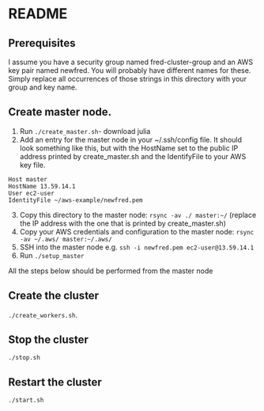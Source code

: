# README

## Prerequisites
I assume you have a security group named fred-cluster-group and an AWS key pair named newfred. You will probably have different names for these. Simply replace all occurrences of those strings in this directory with your group and key name.

## Create master node.
1. Run `./create_master.sh`- download julia
2. Add an entry for the master node in your ~/.ssh/config file. It should look something like this, but with the HostName set to the public IP address printed by create_master.sh and the IdentifyFile to your AWS key file.
```
Host master
HostName 13.59.14.1
User ec2-user
IdentityFile ~/aws-example/newfred.pem
```
3. Copy this directory to the master node: `rsync -av ./ master:~/` (replace the IP address with the one that is printed by create_master.sh)
4. Copy your AWS credentials and configuration to the master node: `rsync -av ~/.aws/ master:~/.aws/`
5. SSH into the master node e.g. `ssh -i newfred.pem ec2-user@13.59.14.1`
6. Run `./setup_master`

All the steps below should be performed from the master node

## Create the cluster
`./create_workers.sh`.

## Stop the cluster
`./stop.sh`

## Restart the cluster
`./start.sh`